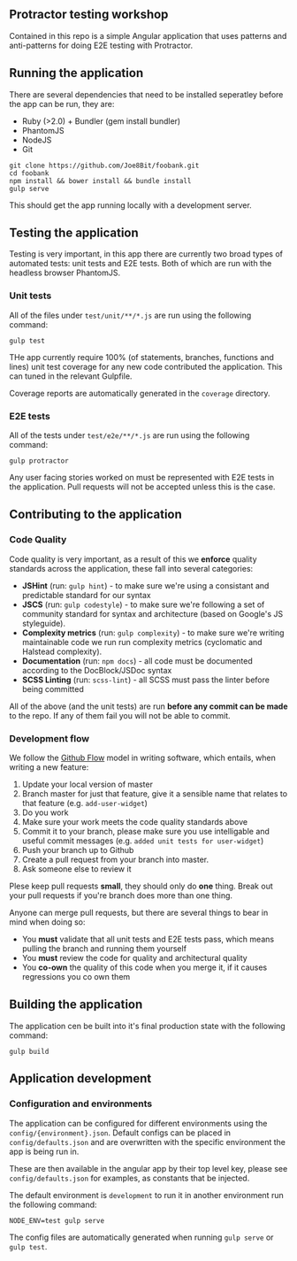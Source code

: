 ## Protractor testing workshop

Contained in this repo is a simple Angular application that uses patterns and anti-patterns for doing E2E testing with Protractor.

## Running the application
There are several dependencies that need to be installed seperatley before the app can be run, they are:

* Ruby (>2.0) + Bundler (gem install bundler)
* PhantomJS
* NodeJS
* Git

```
git clone https://github.com/Joe8Bit/foobank.git
cd foobank
npm install && bower install && bundle install
gulp serve
```
This should get the app running locally with a development server.

## Testing the application
Testing is very important, in this app there are currently two broad types of automated tests: unit tests and E2E tests. Both of which are run with the headless browser PhantomJS.

### Unit tests
All of the files under `test/unit/**/*.js` are run using the following command:
```
gulp test
```

THe app currently require 100% (of statements, branches, functions and lines) unit test coverage for any new code contributed the application. This can tuned in the relevant Gulpfile.

Coverage reports are automatically generated in the `coverage` directory.

### E2E tests
All of the tests under `test/e2e/**/*.js` are run using the following command:
```
gulp protractor
```
Any user facing stories worked on must be represented with E2E tests in the application. Pull requests will not be accepted unless this is the case.

## Contributing to the application

### Code Quality
Code quality is very important, as a result of this we **enforce** quality standards across the application, these fall into several categories:

* **JSHint** (run: `gulp hint`) - to make sure we're using a consistant and predictable standard for our syntax
* **JSCS** (run: `gulp codestyle`) - to make sure we're following a set of community standard for syntax and architecture (based on Google's JS styleguide).
* **Complexity metrics** (run: `gulp complexity`) - to make sure we're writing maintainable code we run run complexity metrics (cyclomatic and Halstead complexity).
* **Documentation** (run: `npm docs`) - all code must be documented according to the DocBlock/JSDoc syntax
* **SCSS Linting** (run: `scss-lint`) - all SCSS must pass the linter before being committed

All of the above (and the unit tests) are run **before any commit can be made** to the repo. If any of them fail you will not be able to commit.

### Development flow
We follow the [Github Flow](http://scottchacon.com/2011/08/31/github-flow.html) model in writing software, which entails, when writing a new feature:

1. Update your local version of master
2. Branch master for just that feature, give it a sensible name that relates to that feature (e.g. `add-user-widget`)
3. Do you work
4. Make sure your work meets the code quality standards above
5. Commit it to your branch, please make sure you use intelligable and useful commit messages (e.g. `added unit tests for user-widget`)
6. Push your branch up to Github
7. Create a pull request from your branch into master.
8. Ask someone else to review it

Plese keep pull requests **small**, they should only do **one** thing. Break out your pull requests if you're branch does more than one thing.

Anyone can merge pull requests, but there are several things to bear in mind when doing so:

* You **must** validate that all unit tests and E2E tests pass, which means pulling the branch and running them yourself
* You **must** review the code for quality and architectural quality
* You **co-own** the quality of this code when you merge it, if it causes regressions you co own them

## Building the application
The application cen be built into it's final production state with the following command:

```
gulp build
```

## Application development

### Configuration and environments
The application can be configured for different environments using the `config/{environment}.json`. Default configs can be placed in `config/defaults.json` and are overwritten with the specific environment the app is being run in.

These are then available in the angular app by their top level key, please see `config/defaults.json` for examples, as constants that be injected.

The default environment is `development` to run it in another environment run the following command:

```
NODE_ENV=test gulp serve
```
The config files are automatically generated when running `gulp serve` or `gulp test`.